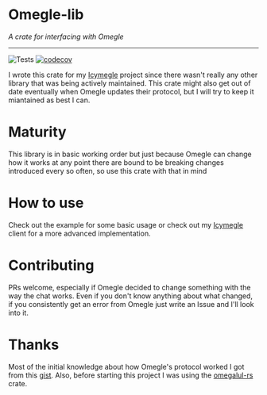 # Omegle-lib

_A crate for interfacing with Omegle_

---

![Tests](https://github.com/maxty99/omegle-lib/actions/workflows/test.yml/badge.svg)
[![codecov](https://codecov.io/gh/Maxty99/omegle-lib/graph/badge.svg?token=XRUK3SZVVK)](https://codecov.io/gh/Maxty99/omegle-lib)

I wrote this crate for my [Icymegle](https://github.com/Maxty99/Icymegle)
project since there wasn't really any other library that was being actively
maintained. This crate might also get out of date eventually when Omegle updates
their protocol, but I will try to keep it miantained as best I can.

# Maturity

This library is in basic working order but just because Omegle can change how it
works at any point there are bound to be breaking changes introduced every so
often, so use this crate with that in mind

# How to use

Check out the example for some basic usage or check out my
[Icymegle](https://github.com/Maxty99/Icymegle) client for a more advanced
implementation.

# Contributing

PRs welcome, especially if Omegle decided to change something with the way the
chat works. Even if you don't know anything about what changed, if you
consistently get an error from Omegle just write an Issue and I'll look into it.

# Thanks

Most of the initial knowledge about how Omegle's protocol worked I got from this
[gist](https://gist.github.com/nucular/e19264af8d7fc8a26ece). Also, before
starting this project I was using the
[omegalul-rs](https://crates.io/crates/omegalul) crate.
